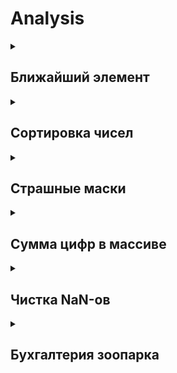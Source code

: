 # Analysis
<details>
<summary><h2>Ближайший элемент</h2></summary>
Реализуйте функцию, принимающую на вход непустой тензор (может быть многомерным) $X$ и некоторое число $a$ и возвращающую ближайший к числу элемент тензора. Если ближайших несколько - выведите минимальный из ближайших. (Вернуть нужно само число, а не индекс числа!)

### Sample
#### Input:
```python
X = np.array([[ 1,  2, 13],
              [15,  6,  8],
              [ 7, 18,  9]])
a = 7.2
```
#### Output:
```python
7
```
[Solution:](./Отборочный/MTS-строки.py)
```python
import numpy as np

def nearest_value(X: np.ndarray, a: float) -> float:
    return X[np.abs(X - a) == np.abs(X - a).min()].min()
```
</details>
<details>
<summary><h2>Сортировка чисел</h2></summary>
Дан одномерный массив целых чисел. Необходимо отсортировать в нем только числа, которые делятся на $2$. При этом начальный массив изменять нельзя.

### Sample
#### Input:
```python
A = np.array([43, 66, 34, 55, 78, 105, 2])
```
#### Output:
```python
array([ 43,   2,  34,  55,  66, 105,  78])
```
[Solution:](./Отборочный/MTS-строки.py)
```python
import numpy as np

def sort_evens(A: np.ndarray) -> np.ndarray:
    b = A.copy()
    b[b % 2 == 0] = np.sort(b[b % 2 == 0])
    return b
```
</details>
<details>
<summary><h2>Страшные маски</h2></summary>
Даны трехмерный тензор размерности $X(n, k, k)$, состоящий из $0$ или $1$, или $n$ картинок $k \times k$. Нужно применить к нему указанную маску размерности $(k, k)$: В случае, если биты в маске и картинке совпадают, то результирующий бит должен быть равен $0$, иначе $1$.

### Sample
#### Input:
```python
X = np.array([
              [[ 1, 0, 1],
               [ 1, 1, 1],
               [ 0, 0, 1]],
             
              [[ 1, 1, 1],
               [ 1, 1, 1],
               [ 1, 1, 1]]
            ])
mask = np.array([[1, 1, 0],
                 [1, 1, 0],
                 [1, 1, 0]])
```
#### Output:
```python
array([[[0, 1, 1],
        [0, 0, 1],
        [1, 1, 1]],

       [[0, 0, 1],
        [0, 0, 1],
        [0, 0, 1]]])
```
[Solution:](./Отборочный/MTS-строки.py)
```python
import numpy as np

def tensor_mask(X: np.ndarray, mask: np.ndarray) -> np.ndarray:
    return np.where(X == mask, 0, 1)
```
ИЛИ
```python
import numpy as np

def tensor_mask(X: np.ndarray, mask: np.ndarray) -> np.ndarray:
    return np.bitwise_xor(X, mask)
```
</details>
<details>
<summary><h2>Сумма цифр в массиве</h2></summary>
На вход подается `np.ndarray` c натуральными числами. Надо получить массив сумм цифр в этих числах.

### Sample
#### Input:
```python
a = np.array([1241, 354, 121])
```
#### Output:
```python
array([ 8, 12, 4])
```
[Solution:](./Отборочный/MTS-строки.py)
```python
import numpy as np

def num_sum(a: np.ndarray) -> np.ndarray:
  digits = np.array(list(''.join(np.char.mod('%d', a)))).astype(int)
  return np.add.reduceat(digits, np.r_[0, np.char.str_len(np.char.mod('%d', a)).cumsum()[:-1]])
```
</details>
<details>
<summary><h2>Чистка NaN-ов</h2></summary>
Одна из важных проблем данных - пустые значения. В *numpy* и *pandas* они обычно объявляются специальным типом ```np.nan```. В реальных задачах нам часто нужно что-то сделать с этими значениями. Например заменить на 0, среднее или медиану.

Реализуйте функцию, которая во входной вещественной матрице ```X``` находит все значения ```nan``` и заменяет их на **медиану** остальных элементов столбца. Если все элементы столбца матрицы ```nan```, то заполняем столбец нулями.

### Sample
#### Input:
```python
X = np.array([[np.nan,      4,  np.nan],
              [np.nan, np.nan,       8],
              [np.nan,      5,  np.nan]])
```
#### Output:
```python
array([[0. , 4. , 8. ],
       [0. , 4.5, 8. ],
       [0. , 5. , 8. ]])
```
[Solution:](./Отборочный/MTS-строки.py)
```python
import numpy as np

def replace_nans(X: np.ndarray) -> np.ndarray:
    Y = X.copy()
    m = np.nanmedian(Y, axis=0)
    m[np.isnan(m)] = 0
    Y[np.isnan(Y)] = np.take(m, np.where(np.isnan(Y))[1])
    return Y
```
</details>
<details>
<summary><h2>Бухгалтерия зоопарка</h2></summary>
Вам на вход подается словарь, где ключ - это тип животного, а значение - словарь с признаками этого животного, где ключ - тип признака, а значение - значение признака (Типичный json проще говоря). Наименования признаков животного - всегда строки. Значения признаков - любой из типов pandas.

Вам следует создать табличку, где по строчкам будут идти животные, а по колонкам - их признаки, которая удовлетворяет следующим условиям:

* Тип животного нужно выделить в отдельную колонку `Type`
* Строки отсортированы по типу животного в алфавитном порядке
* Колонки отсортированы в алфавитном порядке, кроме колонки `Type` - она первая
* Индексы строк - ряд натуральных чисел начиная с 0 без пропусков

Имейте в виду, что признаки у двух животных могут не совпадать, значит незаполненные данные нужно заполнить `Nan` значением.

Верните на выходе табличку(`DataFrame`), в которой отсутствуют Nan значения. При этом могут отсутствовать некоторые признаки, но животные должны присутствовать **все**. Изначальные типы значений из словаря: `int64`, `float64`, `bool` и.т.д. должны сохраниться и в конечной табличке, а не превратиться в `object`-ы. (От удаляемых признаков этого, очевидно, не требуется).

### Sample
#### Input:
```python
ZOO = {
        'cat':{'color':'black', 'tail_len': 50, 'injured': False}, 
        'dog':{'age': 6, 'tail_len': 30.5, 'injured': True}
      }
```
#### Output:

|  | Type | injured |tail_len |
|--|----|--------|-------|
|0 | cat |  False | 50.0 |
|1 | dog |  True  | 30.5  |

[Solution:](./Отборочный/MTS-строки.py)
```python
import numpy as np
import pandas as pd

def ZOOtable(zoo: dict) -> pd.DataFrame:
  df = pd.DataFrame(zoo).T.apply(pd.to_numeric, errors='ignore').dropna(axis=1).reset_index().rename(columns={'index': 'Type'}).sort_values(by = 'Type').reset_index(drop=True)
  return df.reindex(sorted(df.columns), axis=1)
```
</details>
